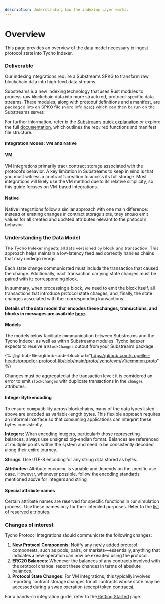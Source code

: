 ```yaml
---
description: Understanding how the indexing layer works.
---
```


# Overview

This page provides an overview of the data model necessary to ingest protocol state into Tycho Indexer.

### Deliverable

Our indexing integrations require a Substreams SPKG to transform raw blockchain data into high-level data streams.&#x20;

Substreams is a new indexing technology that uses Rust modules to process raw blockchain data into more structured, protocol-specific data streams. These modules, along with protobuf definitions and a manifest, are packaged into an SPKG file (more info [here](https://substreams.streamingfast.io/quick-access/glossary#spkg-.spkg)) which can then be run on the Substreams server.

For further information, refer to the [Substreams](https://thegraph.com/docs/en/substreams/) [quick explanation](https://thegraph.com/docs/en/substreams/) or explore the full [documentation](https://docs.substreams.dev/), which outlines the required functions and manifest file structure.

#### **Integration Modes: VM and Native**

#### VM

VM integrations primarily track contract storage associated with the protocol’s behavior. A key limitation in Substreams to keep in mind is that you must witness a contract’s creation to access its full storage. Most integrations will likely use the VM method due to its relative simplicity, so this guide focuses on VM-based integrations.

#### Native

Native integrations follow a similar approach with one main difference: instead of emitting changes in contract storage slots, they should emit values for all created and updated attributes relevant to the protocol’s behavior.

### Understanding the Data Model

The Tycho Indexer ingests all data versioned by block and transaction. This approach helps maintain a low-latency feed and correctly handles chains that may undergo reorgs.

Each state change communicated must include the transaction that caused the change. Additionally, each transaction carrying state changes must be paired with its corresponding block.

In summary, when processing a block, we need to emit the block itself, all transactions that introduce protocol state changes, and, finally, the state changes associated with their corresponding transactions.

**Details of the data model that encodes these changes, transactions, and blocks in messages are available** [**here**](https://github.com/propeller-heads/propeller-protocol-lib/tree/main/proto/tycho/evm/v1)**.**

#### Models

The models below facilitate communication between Substreams and the Tycho Indexer, as well as within Substreams modules. Tycho Indexer expects to receive a `BlockChanges` output from your Substreams package.

{% @github-files/github-code-block url="https://github.com/propeller-heads/propeller-protocol-lib/blob/main/proto/tycho/evm/v1/common.proto" %}

Changes must be aggregated at the transaction level; it is considered an error to emit `BlockChanges` with duplicate transactions in the `changes` attributes.

#### Integer Byte encoding

To ensure compatibility across blockchains, many of the data types listed above are encoded as variable-length bytes. This flexible approach requires an informal interface so that consuming applications can interpret these bytes consistently.

**Integers:** When encoding integers, particularly those representing balances, always use unsigned big-endian format. Balances are referenced at multiple points within the system and need to be consistently decoded along their entire journey.

**Strings**: Use UTF-8 encoding for any string data stored as bytes.

**Attributes:** Attribute encoding is variable and depends on the specific use case. However, whenever possible, follow the encoding standards mentioned above for integers and string

#### Special attribute names

Certain attribute names are reserved for specific functions in our simulation process. Use these names only for their intended purposes. Refer to the [list of reserved attributes](reserved-attributes.md).

### Changes of interest

Tycho Protocol Integrations should communicate the following changes:

1. **New Protocol Components**: Notify any newly added protocol components, such as pools, pairs, or markets—essentially, anything that indicates a new operation can now be executed using the protocol.
2. **ERC20 Balances**: Whenever the balances of any contracts involved with the protocol change, report these changes in terms of absolute balances.
3. **Protocol State Changes**: For VM integrations, this typically involves reporting contract storage changes for all contracts whose state may be accessed during a swap operation (except token contracts).

For a hands-on integration guide, refer to the[ Getting Started](general-integration-steps/getting-started.md) page.

